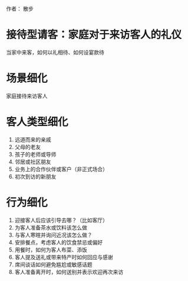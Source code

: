 作者： 散步

# 接待型请客：家庭对于来访客人的礼仪

当家中来客，如何以礼相待、如何设宴款待

# 场景细化

家庭接待来访客人

# 客人类型细化

1. 远道而来的亲戚
1. 父母的老友
1. 孩子的老师或导师
1. 邻居或社区朋友
1. 业务上的合作伙伴或客户（非正式场合）
1. 初次到访的新朋友

# 行为细化

1. 迎接客人后应该引导去哪？（比如客厅）
1. 为客人准备茶水或饮料该怎么做
1. 与客人寒暄并询问近况该怎么做？
1. 安排餐点，考虑客人的饮食禁忌或偏好
1. 用餐时，如何为客人布菜、添饭
1. 客人提及送礼或带来特产时如何回应与感谢
1. 席间谈话如何避免尴尬或敏感话题
1. 客人准备离开时，如何送别并表示欢迎再次来访
